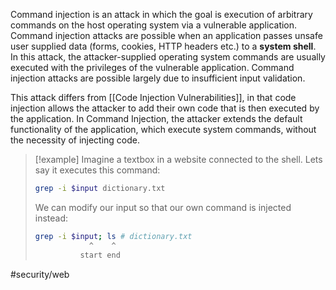 Command injection is an attack in which the goal is execution of arbitrary commands on the host operating system via a vulnerable application. Command injection attacks are possible when an application passes unsafe user supplied data (forms, cookies, HTTP headers etc.) to a **system shell**. In this attack, the attacker-supplied operating system commands are usually executed with the privileges of the vulnerable application. Command injection attacks are possible largely due to insufficient input validation.

This attack differs from [[Code Injection Vulnerabilities]], in that code injection allows the attacker to add their own code that is then executed by the application. In Command Injection, the attacker extends the default functionality of the application, which execute system commands, without the necessity of injecting code.

> [!example]
> Imagine a textbox in a website connected to the shell. Lets say it executes this command:
> ````bash
> grep -i $input dictionary.txt
> ````
> 
> We can modify our input so that our own command is injected instead:
> ````bash
> grep -i $input; ls # dictionary.txt
> 			  ^    ^
> 			start end
> ````

#security/web 